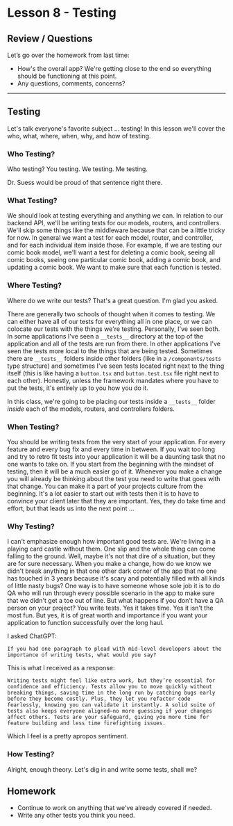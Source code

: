 # Lesson 8 - Testing

## Review / Questions

Let’s go over the homework from last time:

- How's the overall app? We're getting close to the end so everything should be functioning at this point.
- Any questions, comments, concerns?

---

## Testing

Let's talk everyone's favorite subject ... testing! In this lesson we'll cover the who, what, where, when, why, and how of testing.

### Who Testing?

Who testing? You testing. We testing. Me testing.

Dr. Suess would be proud of that sentence right there.

### What Testing?

We should look at testing everything and anything we can. In relation to our backend API, we'll be writing tests for our models, routers, and controllers. We'll skip some things like the middleware because that can be a little tricky for now. In general we want a test for each model, router, and controller, and for each individual item inside those. For example, if we are testing our comic book model, we'll want a test for deleting a comic book, seeing all comic books, seeing one particular comic book, adding a comic book, and updating a comic book. We want to make sure that each function is tested.

### Where Testing?

Where do we write our tests? That's a great question. I'm glad you asked.

There are generally two schools of thought when it comes to testing. We can either have all of our tests for everything all in one place, or we can colocate our tests with the things we're testing. Personally, I've seen both. In some applications I've seen a `__tests__` directory at the top of the application and all of the tests are run from there. In other applications I've seen the tests more local to the things that are being tested. Sometimes there are `__tests__` folders inside other folders (like in a `/components/tests` type structure) and sometimes I've seen tests located right next to the thing itself (this is like having a `button.tsx` and `button.test.tsx` file right next to each other). Honestly, unless the framework mandates where you have to put the tests, it's entirely up to you how you do it.

In this class, we're going to be placing our tests inside a `__tests__` folder _inside_ each of the models, routers, and controllers folders.

### When Testing?

You should be writing tests from the very start of your application. For every feature and every bug fix and every time in between. If you wait too long and try to retro fit tests into your application it will be a daunting task that no one wants to take on. If you start from the beginning with the mindset of testing, then it will be a much easier go of it. Whenever you make a change you will already be thinking about the test you need to write that goes with that change. You can make it a part of your projects culture from the beginning. It's a lot easier to start out with tests then it is to have to convince your client later that they are important. Yes, they do take time and effort, but that leads us into the next point ...

### Why Testing?

I can't emphasize enough how important good tests are. We're living in a playing card castle without them. One slip and the whole thing can come falling to the ground. Well, maybe it's not that dire of a situation, but they are for sure necessary. When you make a change, how do we know we didn't break anything in that one other dark corner of the app that no one has touched in 3 years because it's scary and potentially filled with all kinds of little nasty bugs? One way is to have someone whose sole job it is to do QA who will run through every possible scenario in the app to make sure that we didn't get a toe out of line. But what happens if you don't have a QA person on your project? You write tests. Yes it takes time. Yes it isn't the most fun. But yes, it is of great worth and importance if you want your application to function successfully over the long haul.

I asked ChatGPT:

```
If you had one paragraph to plead with mid-level developers about the importance of writing tests, what would you say?
```

This is what I received as a response:

```
Writing tests might feel like extra work, but they’re essential for confidence and efficiency. Tests allow you to move quickly without breaking things, saving time in the long run by catching bugs early before they become costly. Plus, they let you refactor code fearlessly, knowing you can validate it instantly. A solid suite of tests also keeps everyone aligned—no more guessing if your changes affect others. Tests are your safeguard, giving you more time for feature building and less time firefighting issues.
```

Which I feel is a pretty apropos sentiment.

### How Testing?

Alright, enough theory. Let's dig in and write some tests, shall we?

## Homework

- Continue to work on anything that we've already covered if needed.
- Write any other tests you think you need.
